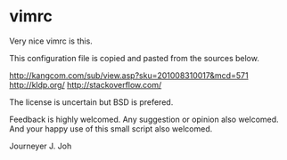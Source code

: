 vimrc
=====

Very nice vimrc is this.

This configuration file is copied and pasted from the sources below.

http://kangcom.com/sub/view.asp?sku=201008310017&mcd=571
http://kldp.org/
http://stackoverflow.com/

The license is uncertain but BSD is prefered.

Feedback is highly welcomed.
Any suggestion or opinion also welcomed.
And your happy use of this small script also welcomed.


Journeyer J. Joh

